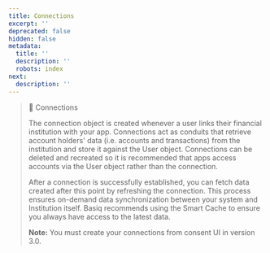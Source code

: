 ```yaml
---
title: Connections
excerpt: ''
deprecated: false
hidden: false
metadata:
  title: ''
  description: ''
  robots: index
next:
  description: ''
---
```

> 🚧 Connections
>
> The connection object is created whenever a user links their financial institution with your app. Connections act as conduits that retrieve account holders' data (i.e. accounts and transactions) from the institution and store it against the User object. Connections can be deleted and recreated so it is recommended that apps access accounts via the User object rather than the connection.
>
> After a connection is successfully established, you can fetch data created after this point by refreshing the connection. This process ensures on-demand data synchronization between your system and Institution itself. Basiq recommends using the Smart Cache to ensure you always have access to the latest data.
>
> **Note:** You must create your connections from consent UI in version 3.0.

